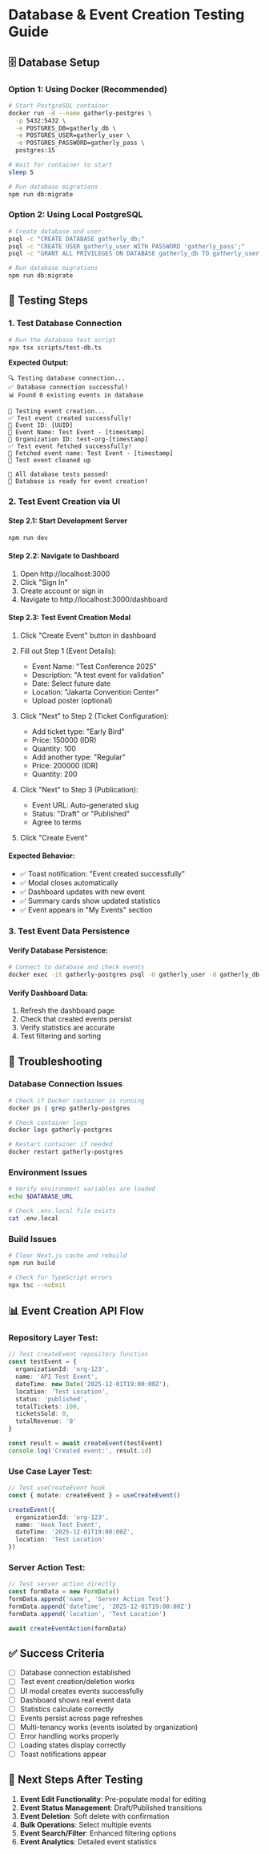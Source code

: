 # Database & Event Creation Testing Guide

## 🗄️ Database Setup

### Option 1: Using Docker (Recommended)
```bash
# Start PostgreSQL container
docker run -d --name gatherly-postgres \
  -p 5432:5432 \
  -e POSTGRES_DB=gatherly_db \
  -e POSTGRES_USER=gatherly_user \
  -e POSTGRES_PASSWORD=gatherly_pass \
  postgres:15

# Wait for container to start
sleep 5

# Run database migrations
npm run db:migrate
```

### Option 2: Using Local PostgreSQL
```bash
# Create database and user
psql -c "CREATE DATABASE gatherly_db;"
psql -c "CREATE USER gatherly_user WITH PASSWORD 'gatherly_pass';"
psql -c "GRANT ALL PRIVILEGES ON DATABASE gatherly_db TO gatherly_user;"

# Run database migrations
npm run db:migrate
```

## 🧪 Testing Steps

### 1. Test Database Connection
```bash
# Run the database test script
npx tsx scripts/test-db.ts
```

**Expected Output:**
```
🔍 Testing database connection...
✅ Database connection successful!
📊 Found 0 existing events in database

🧪 Testing event creation...
✅ Test event created successfully!
📝 Event ID: [UUID]
📅 Event Name: Test Event - [timestamp]
🏢 Organization ID: test-org-[timestamp]
✅ Test event fetched successfully!
📖 Fetched event name: Test Event - [timestamp]
🧹 Test event cleaned up

🎉 All database tests passed!
💾 Database is ready for event creation!
```

### 2. Test Event Creation via UI

#### Step 2.1: Start Development Server
```bash
npm run dev
```

#### Step 2.2: Navigate to Dashboard
1. Open http://localhost:3000
2. Click "Sign In" 
3. Create account or sign in
4. Navigate to http://localhost:3000/dashboard

#### Step 2.3: Test Event Creation Modal
1. Click "Create Event" button in dashboard
2. Fill out Step 1 (Event Details):
   - Event Name: "Test Conference 2025"
   - Description: "A test event for validation"
   - Date: Select future date
   - Location: "Jakarta Convention Center"
   - Upload poster (optional)

3. Click "Next" to Step 2 (Ticket Configuration):
   - Add ticket type: "Early Bird"
   - Price: 150000 (IDR)
   - Quantity: 100
   - Add another type: "Regular"
   - Price: 200000 (IDR)
   - Quantity: 200

4. Click "Next" to Step 3 (Publication):
   - Event URL: Auto-generated slug
   - Status: "Draft" or "Published"
   - Agree to terms

5. Click "Create Event"

#### Expected Behavior:
- ✅ Toast notification: "Event created successfully"
- ✅ Modal closes automatically
- ✅ Dashboard updates with new event
- ✅ Summary cards show updated statistics
- ✅ Event appears in "My Events" section

### 3. Test Event Data Persistence

#### Verify Database Persistence:
```bash
# Connect to database and check events
docker exec -it gatherly-postgres psql -U gatherly_user -d gatherly_db -c "SELECT id, name, status, total_tickets FROM events;"
```

#### Verify Dashboard Data:
1. Refresh the dashboard page
2. Check that created events persist
3. Verify statistics are accurate
4. Test filtering and sorting

## 🔧 Troubleshooting

### Database Connection Issues
```bash
# Check if Docker container is running
docker ps | grep gatherly-postgres

# Check container logs
docker logs gatherly-postgres

# Restart container if needed
docker restart gatherly-postgres
```

### Environment Issues
```bash
# Verify environment variables are loaded
echo $DATABASE_URL

# Check .env.local file exists
cat .env.local
```

### Build Issues
```bash
# Clear Next.js cache and rebuild
npm run build

# Check for TypeScript errors
npx tsc --noEmit
```

## 📊 Event Creation API Flow

### Repository Layer Test:
```typescript
// Test createEvent repository function
const testEvent = {
  organizationId: 'org-123',
  name: 'API Test Event',
  dateTime: new Date('2025-12-01T19:00:00Z'),
  location: 'Test Location',
  status: 'published',
  totalTickets: 100,
  ticketsSold: 0,
  totalRevenue: '0'
}

const result = await createEvent(testEvent)
console.log('Created event:', result.id)
```

### Use Case Layer Test:
```typescript
// Test useCreateEvent hook
const { mutate: createEvent } = useCreateEvent()

createEvent({
  organizationId: 'org-123',
  name: 'Hook Test Event',
  dateTime: '2025-12-01T19:00:00Z',
  location: 'Test Location'
})
```

### Server Action Test:
```typescript
// Test server action directly
const formData = new FormData()
formData.append('name', 'Server Action Test')
formData.append('dateTime', '2025-12-01T19:00:00Z')
formData.append('location', 'Test Location')

await createEventAction(formData)
```

## ✅ Success Criteria

- [ ] Database connection established
- [ ] Test event creation/deletion works
- [ ] UI modal creates events successfully
- [ ] Dashboard shows real event data
- [ ] Statistics calculate correctly
- [ ] Events persist across page refreshes
- [ ] Multi-tenancy works (events isolated by organization)
- [ ] Error handling works properly
- [ ] Loading states display correctly
- [ ] Toast notifications appear

## 🎯 Next Steps After Testing

1. **Event Edit Functionality**: Pre-populate modal for editing
2. **Event Status Management**: Draft/Published transitions
3. **Event Deletion**: Soft delete with confirmation
4. **Bulk Operations**: Select multiple events
5. **Event Search/Filter**: Enhanced filtering options
6. **Event Analytics**: Detailed event statistics

